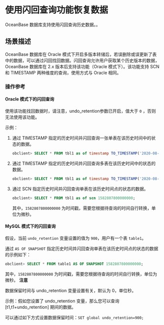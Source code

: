 使用闪回查询功能恢复数据 
=================================

OceanBase 数据库支持使用闪回查询历史数据。。

场景描述 
-------------------------

OceanBase 数据库在 Oracle 模式下开启多版本转储后，若误删除或误更新了表中的数据，可以通过闪回找回数据。闪回查询允许用户获取某个历史版本的数据，OceanBase 数据库在 2.x 版本后支持该功能（Oracle 模式下）。该功能支持 SCN 和 TIMESTAMP 两种维度的查询，使用方式与 Oracle 相同。

### 操作参考 

#### Oracle 模式下的闪回查询 

使用该功能找回数据时，请注意，undo_retention参数已开启，值大于 `0` ，否则无法使用该功能。

示例：

1. 通过 TIMESTAMP 指定的历史时间并闪回查询一张单表在该历史时间中的状态的数据。

   ```sql
   obclient> SELECT * FROM tbl1 as of timestamp TO_TIMESTAMP('2020-08-13 16:20:00','yyyy-mm-dd hh24:mi:ss');
   ```

   

2. 通过 TIMESTAMP 指定的历史时间并闪回查询多表在该历史时间中的状态的数据。

   ```sql
   obclient> SELECT * FROM tbl1 as of timestamp TO_TIMESTAMP('2020-08-13 16:20:00','yyyy-mm-dd hh24:mi:ss'),tbl2 as of timestamp TO_TIMESTAMP('2020-08-13 16:20:00','yyyy-mm-dd hh24:mi:ss');
   ```

   

3. 通过 SCN 指定历史时间并闪回查询单表在该历史时间点的状态的数据。

   ```sql
   obclient> SELECT * FROM tbl1 as of scn 1582807800000000;
   ```

   

   其中，`1582807800000000` 为时间戳，需要您根据待查询的时间自行转换，单位为微秒。
   




#### MySQL 模式下的闪回查询 

假设，当前 `undo_retention` 变量设置的值为 `900`，用户有一个表 `table1`。

通过 `AS OF SNAPSHOT` 指定历史时间并闪回查询单表在该历史时间点的状态的数据的示例如下：

```sql
obclient> SELECT * FROM table1 AS OF SNAPSHOT 1582807800000000;
```



其中，`1582807800000000` 为时间戳，需要您根据待查询的时间自行转换，单位为微秒。
**注意**



数据保留时间与 undo_retention 变量设置有关，默认为 0，单位秒。

示例：假如您设置了 undo_retention 变量，那么您可以查询 \[t1,t1+undo_retention\] 期间的数据。

可以通过如下方式设置数据保留时间：`SET global undo_retention=900;`


